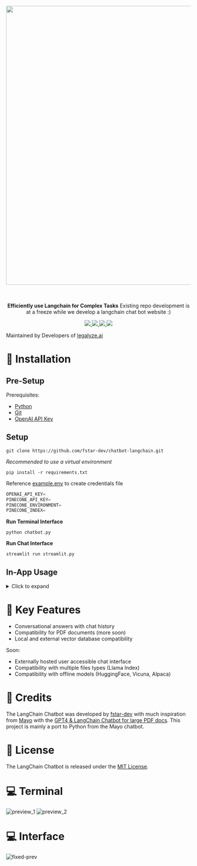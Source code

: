 <p align="center">
<br><br><br>
<a https://github.com/Haste171/langchain-chatbot/stargazers"><img src="https://cdn.discordapp.com/attachments/1095427515717267658/1102434550782632016/f.png" width="760px" length="400"></a>
<br><br><br>
</p>

<p align="center">
<b>Efficiently use Langchain for Complex Tasks</b>
</b>Existing repo development is at a freeze while we develop a langchain chat bot website :)</b>
</p>

<p align=center>
<a href="https://github.com/Haste171/langchain-chatbot/releases"><img src="https://badgen.net/github/release/Haste171/langchain-chatbot">
<a href="https://gitHub.com/Haste171/langchain-chatbot/graphs/commit-activity"><img src="https://img.shields.io/badge/Maintained%3F-yes-green.svg">
<a href="https://github.com/Haste171/langchain-chatbot/blob/master/LICENSE"><img src="https://img.shields.io/github/license/Haste171/langchain-chatbot">
<a href="http://makeapullrequest.com"><img src="https://img.shields.io/badge/PRs-welcome-brightgreen.svg?style=flat-square">

</a>

<!-- *The LangChain Chatbot is an AI chat interface for the open-source library LangChain. It provides conversational answers to questions about vector ingested documents.* -->
<!-- *Existing repo development is at a freeze while we develop a langchain chat bot website :)* -->

Maintained by Developers of [legalyze.ai](https://legalyze.ai)

# 🚀 Installation

## Pre-Setup
Prerequisites:
- [Python](https://www.python.org/downloads/)
- [Git](https://git-scm.com/downloads)
- [OpenAI API Key](https://platform.openai.com/)

## Setup
```
git clone https://github.com/fstar-dev/chatbot-langchain.git
```

*Recommended to use a virtual environment*
```
pip install -r requirements.txt
```

Reference [example.env](https://github.com/fstar-dev/chatbot-langchain/blob/main/example.env) to create credentials file
```python
OPENAI_API_KEY=
PINECONE_API_KEY=
PINECONE_ENVIRONMENT=
PINECONE_INDEX=
```

**Run Terminal Interface**
```
python chatbot.py
```

**Run Chat Interface**
```
streamlit run streamlit.py
```

## In-App Usage
<details>
  <summary>Click to expand</summary>

  ## Terminal

  For usage of the terminal interface place files in the docs folder to be ingested

  Once Files are ingested one can choose to ingest more files in future usage or just query the existing vector database

  ## Chat Interface

  For usage of the chat interface upload files directly to the `Browse Files` section

  ## All
  - Temperature:
  The amount of creativity/burstiness the AI will use when querying files
  - Sources:
  The amount of sources the AI will base it's answer off of and use for context


  
</details>


# 🔧 Key Features

- Conversational answers with chat history
- Compatibility for PDF documents (more soon)
- Local and external vector database compatibility 

Soon:
- Externally hosted user accessible chat interface 
- Compatibility with multiple files types (Llama Index)
- Compatibility with offline models (HuggingFace, Vicuna, Alpaca)

# 📝 Credits

The LangChain Chatbot was developed by [fstar-dev](https://github.com/fstar-dev) with much inspiration from [Mayo](https://twitter.com/mayowaoshin) with the [GPT4 & LangChain Chatbot for large PDF docs](https://github.com/mayooear/gpt4-pdf-chatbot-langchain). This project is mainly a port to Python from the Mayo chatbot.

# 🔨 License

The LangChain Chatbot is released under the [MIT License](https://opensource.org/licenses/MIT).

# 💻 Terminal
![preview_1](https://user-images.githubusercontent.com/34923485/235280558-9e7ebe85-6cf3-45fb-b063-dd3b3705c5de.png)
![preview_2](https://user-images.githubusercontent.com/34923485/235280562-ab4685dc-fe5a-46b5-925d-4fe2670f2618.png)

# 💻 Interface
![fixed-prev](https://user-images.githubusercontent.com/34923485/235337390-1b9bf06a-2512-4e22-87c7-8559533eb9d3.png)
